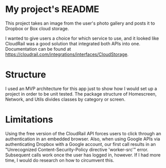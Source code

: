 # My project's README
This project takes an image from the user's photo gallery and posts it to Dropbox or Box cloud storage.

I wanted to give users a choice for which service to use, and it looked like CloudRail was a good solution that integrated both APIs into one. Documentation can be found at https://cloudrail.com/integrations/interfaces/CloudStorage.

# Structure
I used an MVP architecture for this app just to show how I would set up a project in order to be unit tested. The package structure of Homescreen, Network, and Utils divides classes by category or screen.

# Limitations
Using the free version of the CloudRail API forces users to click through an authentication in an embedded browser. Also, when using Google APIs via authenticating Dropbox with a Google account, our first call results in an "Unrecognized Content-Security-Policy directive 'worker-src'" error.
 Subsequent calls work once the user has logged in, however. If I had more time, I would do research on how to circumvent this.